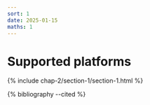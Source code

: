 ```yaml
---
sort: 1
date: 2025-01-15
maths: 1
---
```


# Supported platforms

{% include chap-2/section-1/section-1.html %}

{% bibliography --cited %}
